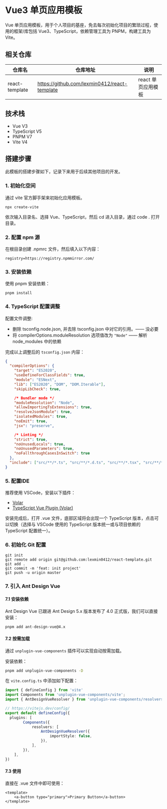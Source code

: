 # Vue3 单页应用模板

Vue 单页应用模板，用于个人项目的基座，免去每次初始化项目的繁琐过程，使用的框架/库包括 Vue3、TypeScript，依赖管理工具为 PNPM，构建工具为 Vite。

## 相关仓库

|仓库名|仓库地址|说明|
|---|---|---|
|react-template|https://github.com/lexmin0412/react-template|react 单页应用模板|

## 技术栈

- Vue V3
- TypeScript V5
- PNPM V7
- Vite V4

## 搭建步骤

此模板的搭建步骤如下，记录下来用于后续其他项目的开发。

### 1. 初始化空间

通过 vite 官方脚手架来初始化应用模板。

```shell
npx create-vite
```

依次输入目录名、选择 Vue、TypeScript，然后 cd 进入目录，通过 code . 打开目录。

### 2. 配置 npm 源

在根目录创建 .npmrc 文件，然后填入以下内容：

```shell
registry=https://registry.npmmirror.com/
```

### 3. 安装依赖

使用 pnpm 安装依赖：

```shell
pnpm install
```

### 4. TypeScript 配置调整

配置文件调整:

- 删除 tsconfig.node.json, 并去除 tsconfig.json 中对它的引用。—— 没必要
- 将 compilerOptions.moduleResolution 选项值改为 `"Node"` —— 解析 node_modules 中的依赖

完成以上调整后的 `tsconfig.json` 内容：

```json
{
  "compilerOptions": {
    "target": "ES2020",
    "useDefineForClassFields": true,
    "module": "ESNext",
    "lib": ["ES2020", "DOM", "DOM.Iterable"],
    "skipLibCheck": true,

    /* Bundler mode */
    "moduleResolution": "Node",
    "allowImportingTsExtensions": true,
    "resolveJsonModule": true,
    "isolatedModules": true,
    "noEmit": true,
    "jsx": "preserve",

    /* Linting */
    "strict": true,
    "noUnusedLocals": true,
    "noUnusedParameters": true,
    "noFallthroughCasesInSwitch": true
  },
  "include": ["src/**/*.ts", "src/**/*.d.ts", "src/**/*.tsx", "src/**/*.vue"],
}

```

### 5. 配置IDE

推荐使用 VSCode，安装以下插件：

- [Volar](https://marketplace.visualstudio.com/items?itemName=Vue.volar)
- [TypeScript Vue Plugin (Volar)](https://marketplace.visualstudio.com/items?itemName=Vue.vscode-typescript-vue-plugin)

安装完成后，打开 .vue 文件，底部区域将会出现一个 TypeScript 版本，点击可以切换（选择与 VSCode 使用的 TypeScript 版本统一或与项目依赖的 TypeScript 配置统一）。

### 6. 初始化 Git 配置

```shell
git init
git remote add origin git@github.com:lexmin0412/react-template.git
git add .
git commit -m 'feat: init project'
git push -u origin master
```

### 7. 引入 Ant Design Vue

#### 7.1 安装依赖

Ant Design Vue 已跟进 Ant Design 5.x 版本发布了 4.0 正式版，我们可以直接安装：

```bash
pnpm add ant-design-vue@4.x
```

#### 7.2 按需加载

通过 `unplugin-vue-components` 插件可以实现自动按需加载。

安装依赖：

```bash
pnpm add unplugin-vue-components -D
```

在 `vite.config.ts` 中添加如下配置：

```ts
import { defineConfig } from 'vite'
import Components from 'unplugin-vue-components/vite';
import { AntDesignVueResolver } from 'unplugin-vue-components/resolvers';

// https://vitejs.dev/config/
export default defineConfig({
  plugins: [
		Components({
			resolvers: [
				AntDesignVueResolver({
					importStyle: false,
				}),
			],
		}),
	],
})

```

#### 7.3 使用

直接在 .vue 文件中即可使用：

```vue
<template>
	<a-button type="primary">Primary Button</a-button>
</template>
```
